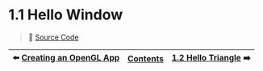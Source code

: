 # 1.1 Hello Window

> :link: [Source Code](/Tutorials/1.GettingStarted/1.HelloWindow)

:arrow_left: [Creating an OpenGL App](1.0b.CreateApp.md) | [Contents](../../README.md#Contents) | [1.2 Hello Triangle](1.2.HelloTriangle.md) :arrow_right:
--- | --- | ---


